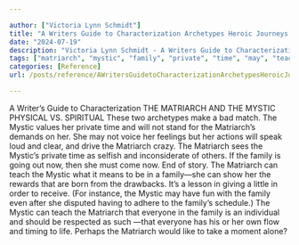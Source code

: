 ```yaml
---

author: ["Victoria Lynn Schmidt"]
title: "A Writers Guide to Characterization Archetypes Heroic Journeys and Other Elements of Dynamic Character Development - part0007_split_023.html"
date: "2024-07-19"
description: "Victoria Lynn Schmidt - A Writers Guide to Characterization Archetypes Heroic Journeys and Other Elements of Dynamic Character Development"
tags: ["matriarch", "mystic", "family", "private", "time", "may", "teach", "everyone", "writer", "guide", "characterization", "physical", "v", "spiritual", "two", "archetype", "make", "bad", "match", "value", "stand", "demand", "voice", "feeling", "action"]
categories: [Reference]
url: /posts/reference/AWritersGuidetoCharacterizationArchetypesHeroicJourneysandOtherElementsofDynamicCharacterDevelopment-part0007split023html

---
```



A Writer’s Guide to Characterization
 THE MATRIARCH AND THE MYSTIC
PHYSICAL VS. SPIRITUAL
These two archetypes make a bad match. The Mystic values her private time and will not stand for the Matriarch’s demands on her. She may not voice her feelings but her actions will speak loud and clear, and drive the Matriarch crazy.
The Matriarch sees the Mystic’s private time as selfish and inconsiderate of others. If the family is going out now, then she must come now. End of story.
The Matriarch can teach the Mystic what it means to be in a family—she can show her the rewards that are born from the drawbacks. It’s a lesson in giving a little in order to receive. (For instance, the Mystic may have fun with the family even after she disputed having to adhere to the family’s schedule.)
The Mystic can teach the Matriarch that everyone in the family is an individual and should be respected as such —that everyone has his or her own flow and timing to life. Perhaps the Matriarch would like to take a moment alone?
